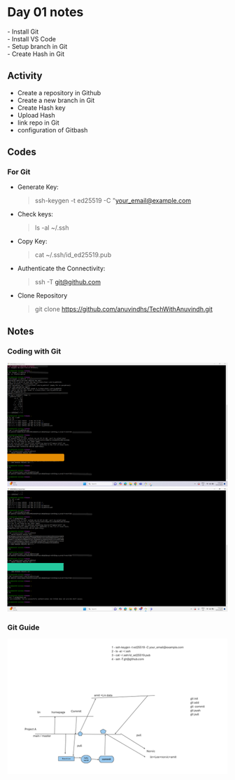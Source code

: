 # Day 01 notes

<p>- Install Git<br>- Install VS Code<br>- Setup branch in Git<br>- Create Hash in Git</p>

## Activity

- Create a repository in Github
- Create a new branch in Git
- Create Hash key
- Upload Hash 
- link repo in Git
- configuration of Gitbash

## Codes

### For Git

- Generate Key: 
    > ssh-keygen -t ed25519 -C "your_email@example.com 

- Check keys:
    > ls -al ~/.ssh

- Copy Key: 
    > cat ~/.ssh/id_ed25519.pub

- Authenticate the Connectivity:
    > ssh -T git@github.com

-   Clone Repository
    > git clone https://github.com/anuvindhs/TechWithAnuvindh.git

## Notes

### Coding with Git
![Screenshot1](./Assets/GitbashSC214122024A.PNG)
![Screenshot2](./Assets/GitbashSCSSHkeyauthenticatedA.PNG)
### Git Guide
![Screenshot3](./Assets/GitGuide.png)